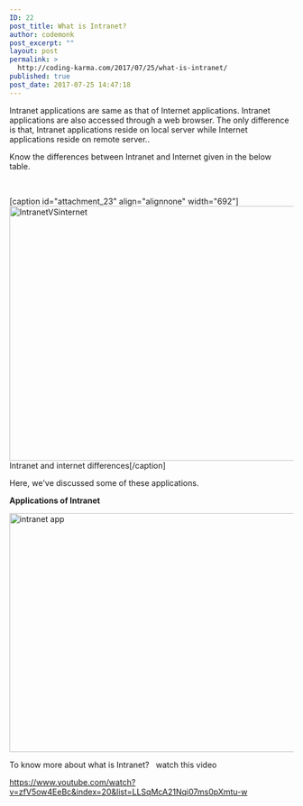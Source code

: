 ```yaml
---
ID: 22
post_title: What is Intranet?
author: codemonk
post_excerpt: ""
layout: post
permalink: >
  http://coding-karma.com/2017/07/25/what-is-intranet/
published: true
post_date: 2017-07-25 14:47:18
---
```

Intranet applications are same as that of Internet applications. Intranet applications are also accessed through a web browser. The only difference is that, Intranet applications reside on local server while Internet applications reside on remote server..

Know the differences between Intranet and Internet given in the below table.

&nbsp;

[caption id="attachment_23" align="alignnone" width="692"]<img class=" wp-image-23" src="http://coding-karma.com/wp-content/uploads/2017/07/IntranetVsInternet-300x196.png" alt="IntranetVSinternet" width="692" height="452" /> Intranet and internet differences[/caption]

Here, we've discussed some of these applications.

<strong>Applications of Intranet</strong>

<img class="alignnone  wp-image-24" src="http://coding-karma.com/wp-content/uploads/2017/07/intranetapplication-300x186.png" alt="intranet app" width="684" height="424" />

To know more about what is Intranet?   watch this video

https://www.youtube.com/watch?v=zfV5ow4EeBc&index=20&list=LLSqMcA21Nqi07ms0pXmtu-w